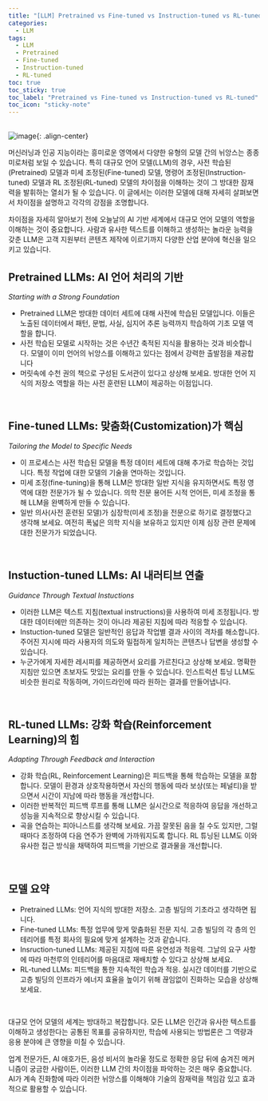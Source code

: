 ```yaml
---
title: "[LLM] Pretrained vs Fine-tuned vs Instruction-tuned vs RL-tuned"
categories:
  - LLM
tags:
  - LLM
  - Pretrained
  - Fine-tuned
  - Instruction-tuned
  - RL-tuned
toc: true
toc_sticky: true
toc_label: "Pretrained vs Fine-tuned vs Instruction-tuned vs RL-tuned"
toc_icon: "sticky-note"
---
```


<br>![image](https://github.com/leechanwoo-kor/leechanwoo-kor.github.io/assets/55765292/d1e32689-d62b-4650-b751-5ae353c001cb){: .align-center}<br>

머신러닝과 인공 지능이라는 흥미로운 영역에서 다양한 유형의 모델 간의 뉘앙스는 종종 미로처럼 보일 수 있습니다. 특히 대규모 언어 모델(LLM)의 경우, 사전 학습된(Pretrained) 모델과 미세 조정된(Fine-tuned) 모델, 명령어 조정된(Instruction-tuned) 모델과 RL 조정된(RL-tuned) 모델의 차이점을 이해하는 것이 그 방대한 잠재력을 발휘하는 열쇠가 될 수 있습니다. 이 글에서는 이러한 모델에 대해 자세히 살펴보면서 차이점을 설명하고 각각의 강점을 조명합니다.

차이점을 자세히 알아보기 전에 오늘날의 AI 기반 세계에서 대규모 언어 모델의 역할을 이해하는 것이 중요합니다. 사람과 유사한 텍스트를 이해하고 생성하는 놀라운 능력을 갖춘 LLM은 고객 지원부터 콘텐츠 제작에 이르기까지 다양한 산업 분야에 혁신을 일으키고 있습니다.

## Pretrained LLMs: AI 언어 처리의 기반

*Starting with a Strong Foundation*

- Pretrained LLM은 방대한 데이터 세트에 대해 사전에 학습된 모델입니다. 이들은 노출된 데이터에서 패턴, 문법, 사실, 심지어 추론 능력까지 학습하여 기초 모델 역할을 합니다.
- 사전 학습된 모델로 시작하는 것은 수년간 축적된 지식을 활용하는 것과 비슷합니다. 모델이 이미 언어의 뉘앙스를 이해하고 있다는 점에서 강력한 출발점을 제공합니다
- 머릿속에 수천 권의 책으로 구성된 도서관이 있다고 상상해 보세요. 방대한 언어 지식의 저장소 역할을 하는 사전 훈련된 LLM이 제공하는 이점입니다.

<br>

## Fine-tuned LLMs: 맞춤화(Customization)가 핵심

*Tailoring the Model to Specific Needs*

- 이 프로세스는 사전 학습된 모델을 특정 데이터 세트에 대해 추가로 학습하는 것입니다. 특정 작업에 대한 모델의 기술을 연마하는 것입니다.
- 미세 조정(fine-tuning)을 통해 LLM은 방대한 일반 지식을 유지하면서도 특정 영역에 대한 전문가가 될 수 있습니다. 의학 전문 용어든 시적 언어든, 미세 조정을 통해 LLM을 완벽하게 만들 수 있습니다.
- 일반 의사(사전 훈련된 모델)가 심장학(미세 조정)을 전문으로 하기로 결정했다고 생각해 보세요. 여전히 폭넓은 의학 지식을 보유하고 있지만 이제 심장 관련 문제에 대한 전문가가 되었습니다.

<br>

## Instuction-tuned LLMs: AI 내러티브 연출

*Guidance Through Textual Instuctions*

- 이러한 LLM은 텍스트 지침(textual instructions)을 사용하여 미세 조정됩니다. 방대한 데이터에만 의존하는 것이 아니라 제공된 지침에 따라 적응할 수 있습니다.
- Instuction-tuned 모델은 일반적인 응답과 작업별 결과 사이의 격차를 해소합니다. 주어진 지시에 따라 사용자의 의도와 밀접하게 일치하는 콘텐츠나 답변을 생성할 수 있습니다.
- 누군가에게 자세한 레시피를 제공하면서 요리를 가르친다고 상상해 보세요. 명확한 지침만 있으면 초보자도 맛있는 요리를 만들 수 있습니다. 인스트럭션 튜닝 LLM도 비슷한 원리로 작동하며, 가이드라인에 따라 원하는 결과를 만들어냅니다.

<br>

## RL-tuned LLMs: 강화 학습(Reinforcement Learning)의 힘

*Adapting Through Feedback and Interaction*

- 강화 학습(RL, Reinforcement Learning)은 피드백을 통해 학습하는 모델을 포함합니다. 모델이 환경과 상호작용하면서 자신의 행동에 따라 보상(또는 페널티)을 받으면서 시간이 지남에 따라 행동을 개선합니다.
- 이러한 반복적인 피드백 루프를 통해 LLM은 실시간으로 적응하여 응답을 개선하고 성능을 지속적으로 향상시킬 수 있습니다.
- 곡을 연습하는 피아니스트를 생각해 보세요. 가끔 잘못된 음을 칠 수도 있지만, 그럴 때마다 조정하여 다음 연주가 완벽에 가까워지도록 합니다. RL 튜닝된 LLM도 이와 유사한 접근 방식을 채택하여 피드백을 기반으로 결과물을 개선합니다.

<br>

## 모델 요약

- Pretrained LLMs: 언어 지식의 방대한 저장소. 고층 빌딩의 기초라고 생각하면 됩니다.
- Fine-tuned LLMs: 특정 업무에 맞게 맞춤화된 전문 지식. 고층 빌딩의 각 층의 인테리어를 특정 회사의 필요에 맞게 설계하는 것과 같습니다.
- Insruction-tuned LLMs: 제공된 지침에 따른 유연성과 적응력. 그날의 요구 사항에 따라 마천루의 인테리어를 마음대로 재배치할 수 있다고 상상해 보세요.
- RL-tuned LLMs: 피드백을 통한 지속적인 학습과 적응. 실시간 데이터를 기반으로 고층 빌딩의 인프라가 에너지 효율을 높이기 위해 끊임없이 진화하는 모습을 상상해 보세요.

<br>

대규모 언어 모델의 세계는 방대하고 복잡합니다. 모든 LLM은 인간과 유사한 텍스트를 이해하고 생성한다는 공통된 목표를 공유하지만, 학습에 사용되는 방법론은 그 역량과 응용 분야에 큰 영향을 미칠 수 있습니다.

업계 전문가든, AI 애호가든, 음성 비서의 놀라울 정도로 정확한 응답 뒤에 숨겨진 메커니즘이 궁금한 사람이든, 이러한 LLM 간의 차이점을 파악하는 것은 매우 중요합니다. AI가 계속 진화함에 따라 이러한 뉘앙스를 이해해야 기술의 잠재력을 책임감 있고 효과적으로 활용할 수 있습니다.
